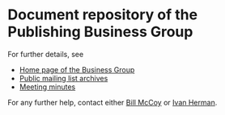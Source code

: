 # Document repository of the Publishing Business Group

For further details, see

* [Home page of the Business Group](https://www.w3.org/community/publishingbg/)
* [Public mailing list archives](http://lists.w3.org/Archives/Public/public-publishingbg/)
* [Meeting minutes](https://www.w3.org/wiki/PublishingBG/Minutes)

For any further help, contact either [Bill McCoy](bmccoy@w3.org) or [Ivan Herman](ivan@w3.org).
